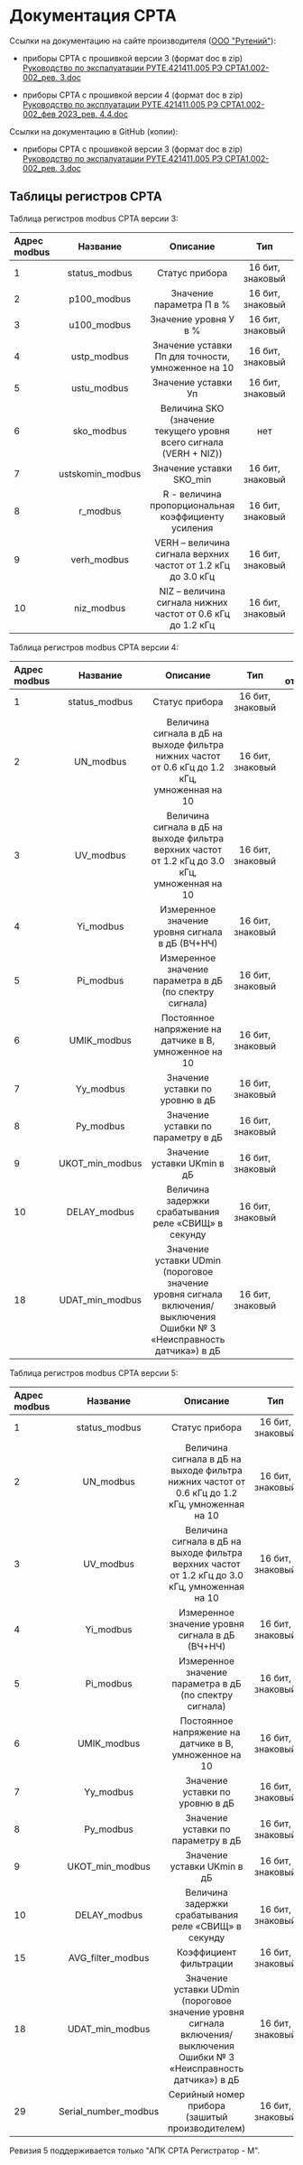 # Документация СРТА

Ссылки на документацию на сайте производителя ([ООО "Рутений"][0]):

- приборы СРТА с прошивкой версии 3 (формат doc в zip)
[Руководство по экспалуатации РУТЕ.421411.005 РЭ СРТА1.002-002_рев. 3.doc][1]

- приборы СРТА с прошивкой версии 4 (формат doc в zip)
[Руководство по эксплуатации РУТЕ.421411.005 РЭ СРТА1.002-002_фев 2023_рев. 4.4.doc][2]

Ссылки на документацию в GitHub (копии):

- приборы СРТА с прошивкой версии 3 (формат doc в zip)
[Руководство по экспалуатации РУТЕ.421411.005 РЭ СРТА1.002-002_рев. 3.doc][3]

## Таблицы регистров СРТА

Таблица регистров modbus СРТА версии 3:

| Адрес modbus  | Название        | Описание            | Тип            | Может быть отрицательным? |
|:------------- |:---------------:| :-------------:| :-------------:| :-------------:|
| 1         | status_modbus       | Статус прибора        |  16 бит, знаковый        | нет |
| 2         | p100_modbus        | Значение параметра П в %   | 16 бит, знаковый        | нет |
| 3         | u100_modbus      | Значение уровня У в %        | 16 бит, знаковый        | нет |
| 4         | ustp_modbus | Значение уставки Пп для точности, умноженное на 10    | 16 бит, знаковый        | нет |
| 5         | ustu_modbus | Значение уставки Уп        | 16 бит, знаковый        | нет |
| 6         | sko_modbus | Величина SKO  (значение текущего уровня всего сигнала (VERH + NIZ))        | нет |
| 7         | ustskomin_modbus | Значение уставки SKO_min        | 16 бит, знаковый        | нет |
| 8         | r_modbus | R - величина  пропорциональная коэффициенту усиления      | 16 бит, знаковый        | нет |
| 9         | verh_modbus | VERH – величина сигнала верхних частот от 1.2 кГц до 3.0 кГц       | 16 бит, знаковый        | нет |
| 10         | niz_modbus | NIZ – величина сигнала нижних частот от 0.6 кГц до 1.2 кГц      | 16 бит, знаковый        | нет |


Таблица регистров modbus СРТА версии 4:

| Адрес modbus  | Название        | Описание            | Тип            | Может быть отрицательным? |
|:------------- |:---------------:| :-------------:| :-------------:| :-------------:|
| 1         | status_modbus       | Статус прибора        | 16 бит, знаковый        | нет |
| 2         | UN_modbus        | Величина сигнала в дБ на выходе фильтра нижних частот от 0.6 кГц до 1.2 кГц, умноженная на 10        | 16 бит, знаковый        | нет |
| 3         | UV_modbus     | Величина сигнала в дБ на выходе фильтра верхних частот от 1.2 кГц до 3.0 кГц, умноженная на 10        | 16 бит, знаковый        | нет |
| 4         | Yi_modbus | Измеренное значение уровня сигнала в дБ 	(ВЧ+НЧ)        | 16 бит, знаковый        | нет |
| 5         | Pi_modbus | Измеренное значение параметра в дБ (по спектру сигнала)        | 16 бит, знаковый        | нет |
| 6         | UMIK_modbus | Постоянное напряжение на датчике в В, умноженное на 10        | 16 бит, знаковый        | нет |
| 7         | Yy_modbus | Значение уставки по уровню в дБ        | 16 бит, знаковый        | да |
| 8         | Py_modbus | Значение уставки по параметру в дБ        | 16 бит, знаковый        | да |
| 9         | UKOT_min_modbus | Значение уставки UKmin в дБ       | 16 бит, знаковый        | нет |
| 10         | DELAY_modbus | Величина задержки срабатывания реле «СВИЩ» в секунду        | 16 бит, знаковый        | нет |
| 18         | UDAT_min_modbus | Значение уставки UDmin (пороговое значение уровня сигнала включения/выключения Ошибки № 3 «Неисправность датчика») в дБ        | 16 бит, знаковый        | нет |



Таблица регистров modbus СРТА версии 5:

| Адрес modbus  | Название        | Описание            | Тип            | Может быть отрицательным? |
|:------------- |:---------------:| :-------------:| :-------------:| :-------------:|
| 1         | status_modbus       | Статус прибора        | 16 бит, знаковый        | нет |
| 2         | UN_modbus        | Величина сигнала в дБ на выходе фильтра нижних частот от 0.6 кГц до 1.2 кГц, умноженная на 10        | 16 бит, знаковый        | нет |
| 3         | UV_modbus     | Величина сигнала в дБ на выходе фильтра верхних частот от 1.2 кГц до 3.0 кГц, умноженная на 10        | 16 бит, знаковый        | нет |
| 4         | Yi_modbus | Измеренное значение уровня сигнала в дБ 	(ВЧ+НЧ)        | 16 бит, знаковый        | нет |
| 5         | Pi_modbus | Измеренное значение параметра в дБ (по спектру сигнала)        | 16 бит, знаковый        | нет |
| 6         | UMIK_modbus | Постоянное напряжение на датчике в В, умноженное на 10        | 16 бит, знаковый        | нет |
| 7         | Yy_modbus | Значение уставки по уровню в дБ        | 16 бит, знаковый        | да |
| 8         | Py_modbus | Значение уставки по параметру в дБ        | 16 бит, знаковый        | да |
| 9         | UKOT_min_modbus | Значение уставки UKmin в дБ       | 16 бит, знаковый        | нет |
| 10         | DELAY_modbus | Величина задержки срабатывания реле «СВИЩ» в секунду        | 16 бит, знаковый        | нет |
| 15         | AVG_filter_modbus | Коэффициент фильтрации        | 16 бит, знаковый        | нет |
| 18         | UDAT_min_modbus | Значение уставки UDmin (пороговое значение уровня сигнала включения/выключения Ошибки № 3 «Неисправность датчика») в дБ        | 16 бит, знаковый        | нет |
| 29         | Serial_number_modbus | Серийный номер прибора (зашитый производителем)        | 16 бит, знаковый        | нет |

Ревизия 5 поддерживается только "АПК СРТА Регистратор - М".


[0]: http://rute.ru/index.php?id=srta1002-002

[1]: https://rute.ru/files/SRTA_BS204_R3.zip
[2]: https://rute.ru/files/SRTA_BS204.zip

[3]: https://github.com/SVrz/APK-SrtaReg/blob/main/manuals/%D0%A0%D0%AD%20%D0%A1%D0%A0%D0%A2%D0%90_%D1%80%D0%B5%D0%B2.%203.1_2014.doc
